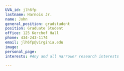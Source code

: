 ```yaml
---
UVA_id: jlh6fp
lastname: Harnois Jr.
name: John
general_position: gradstudent
position: Graduate Student
office: 125 Kerchof Hall
phone: 434-243-1174
email: jlh6fp@virginia.edu
image:
personal_page:
interests: #Any and all narrower research interests

---
```

